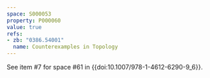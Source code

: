 ```yaml
---
space: S000053
property: P000060
value: true
refs:
- zb: "0386.54001"
  name: Counterexamples in Topology
---
```


See item #7 for space #61 in {{doi:10.1007/978-1-4612-6290-9_6}}.

